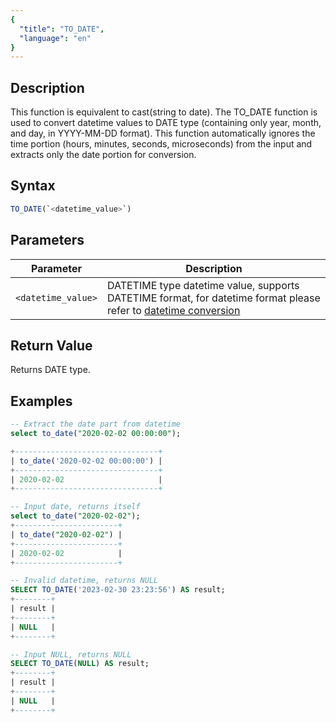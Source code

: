 ```yaml
---
{
  "title": "TO_DATE",
  "language": "en"
}
---
```


## Description
This function is equivalent to cast(string to date).
The TO_DATE function is used to convert datetime values to DATE type (containing only year, month, and day, in YYYY-MM-DD format). This function automatically ignores the time portion (hours, minutes, seconds, microseconds) from the input and extracts only the date portion for conversion.

## Syntax
```sql
TO_DATE(`<datetime_value>`)
```

## Parameters
| Parameter | Description |
|-----------|-------------|
| `<datetime_value>` | DATETIME type datetime value, supports DATETIME format, for datetime format please refer to [datetime conversion](../../../../../docs/sql-manual/basic-element/sql-data-types/conversion/datetime-conversion) |

## Return Value

Returns DATE type.

## Examples

```sql
-- Extract the date part from datetime
select to_date("2020-02-02 00:00:00");

+--------------------------------+
| to_date('2020-02-02 00:00:00') |
+--------------------------------+
| 2020-02-02                     |
+--------------------------------+

-- Input date, returns itself
select to_date("2020-02-02");
+-----------------------+
| to_date("2020-02-02") |
+-----------------------+
| 2020-02-02            |
+-----------------------+

-- Invalid datetime, returns NULL
SELECT TO_DATE('2023-02-30 23:23:56') AS result;
+--------+
| result |
+--------+
| NULL   |
+--------+

-- Input NULL, returns NULL
SELECT TO_DATE(NULL) AS result;
+--------+
| result |
+--------+
| NULL   |
+--------+
```

